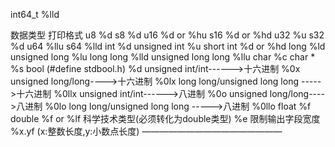 int64_t %lld


数据类型	打印格式
u8	%d
s8	%d
u16	%d or %hu
s16	%d or %hd
u32	%u
s32	%d
u64	%llu
s64	%lld
int	%d
unsigned int	%u
short int	%d or %hd
long	%ld
unsigned long	%lu
long long	%lld
unsigned long long	%llu
char	%c
char *	%s
bool (#define stdbool.h)	%d
unsigned int/int------>十六进制	%0x
unsigned long/long---->十六进制	%0lx
long long/unsigned long long ----->十六进制	%0llx
unsigned int/int------>八进制	%0o
unsigned long/long---->八进制	%0lo
long long/unsigned long long ----->八进制	%0llo
float	%f
double	%f or %lf
科学技术类型(必须转化为double类型)	%e
限制输出字段宽度	%x.yf (x:整数长度,y:小数点长度)
————————————————